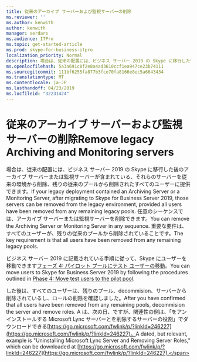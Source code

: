 ```yaml
---
title: 従来のアーカイブ サーバーおよび監視サーバーの削除
ms.reviewer: ''
ms.author: kenwith
author: kenwith
manager: serdars
ms.audience: ITPro
ms.topic: get-started-article
ms.prod: skype-for-business-itpro
localization_priority: Normal
description: 場合は、従来の配置には、ビジネス サーバー 2019 の Skype に移行した後のアーカイブ サーバーまたは監視サーバーが含まれているの残りの従来のプールから削除されたすべてのユーザーに提供されるこれらのサーバーは、従来の環境から削除できます。 任意のシーケンスでは、アーカイブ サーバーまたは監視サーバーを削除できます。 重要な要件は、すべてのユーザーが、残りの従来のプールから削除されていることです。
ms.openlocfilehash: 5a3a691c8f2e8a4ad3610ccf1ea947ce23b74111
ms.sourcegitcommit: 111bf6255fa877b3fce70fa8166e8ec5a6643434
ms.translationtype: MT
ms.contentlocale: ja-JP
ms.lasthandoff: 04/23/2019
ms.locfileid: "32231424"
---
```

# <a name="remove-legacy-archiving-and-monitoring-servers"></a><span data-ttu-id="3fc4b-105">従来のアーカイブ サーバーおよび監視サーバーの削除</span><span class="sxs-lookup"><span data-stu-id="3fc4b-105">Remove legacy Archiving and Monitoring servers</span></span>

<span data-ttu-id="3fc4b-106">場合は、従来の配置には、ビジネス サーバー 2019 の Skype に移行した後のアーカイブ サーバーまたは監視サーバーが含まれている、それらのサーバーを従来の環境から削除、残りの従来のプールから削除されたすべてのユーザーに提供できます。</span><span class="sxs-lookup"><span data-stu-id="3fc4b-106">If your legacy deployment contained an Archiving Server or a Monitoring Server, after migrating to Skype for Business Server 2019, those servers can be removed from the legacy environment, provided all users have been removed from any remaining legacy pools.</span></span> <span data-ttu-id="3fc4b-107">任意のシーケンスでは、アーカイブ サーバーまたは監視サーバーを削除できます。</span><span class="sxs-lookup"><span data-stu-id="3fc4b-107">You can remove the Archiving Server or Monitoring Server in any sequence.</span></span> <span data-ttu-id="3fc4b-108">重要な要件は、すべてのユーザーが、残りの従来のプールから削除されていることです。</span><span class="sxs-lookup"><span data-stu-id="3fc4b-108">The key requirement is that all users have been removed from any remaining legacy pools.</span></span>
  
<span data-ttu-id="3fc4b-109">ビジネス サーバー 2019 に記載されている手順に従って、Skype にユーザーを移動できます[フェーズ 4: パイロット プールにテスト ユーザーの移動](phase-4-move-test-users-to-the-pilot-pool.md)。</span><span class="sxs-lookup"><span data-stu-id="3fc4b-109">You can move users to Skype for Business Server 2019 by following the procedures outlined in [Phase 4: Move test users to the pilot pool](phase-4-move-test-users-to-the-pilot-pool.md).</span></span>
  
<span data-ttu-id="3fc4b-110">した後は、すべてのユーザーは、残りのプール、decommision、サーバーから削除されているし、ロールの削除を確認しました。</span><span class="sxs-lookup"><span data-stu-id="3fc4b-110">After you have confirmed that all users have been removed from any remaining pools, decommision the server and remove roles.</span></span> <span data-ttu-id="3fc4b-111">A は、次の日、ですが、関連性の例は、「をアンインストールする Microsoft Lync サーバーとを削除するサーバーの役割」でダウンロードできる[https://go.microsoft.com/fwlink/p/?linkId=246227](https://go.microsoft.com/fwlink/p/?linkId=246227)。</span><span class="sxs-lookup"><span data-stu-id="3fc4b-111">A dated, but relevant, example is "Uninstalling Microsoft Lync Server and Removing Server Roles," which can be downloaded at [https://go.microsoft.com/fwlink/p/?linkId=246227](https://go.microsoft.com/fwlink/p/?linkId=246227).</span></span>
  

